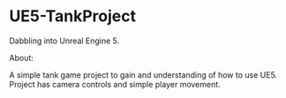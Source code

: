 # UE5-TankProject

Dabbling into Unreal Engine 5. 

About:

A simple tank game project to gain and understanding of how to use UE5. Project has camera controls and simple player movement.
